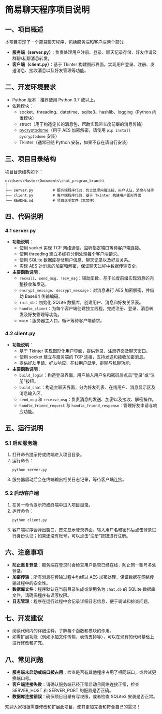 # 简易聊天程序项目说明

## 一、项目概述
本项目实现了一个简易聊天程序，包括服务端和客户端两个部分。  
- **服务端（server.py）**：负责处理用户注册、登录、聊天记录存储、好友申请及群聊/私聊消息转发。  
- **客户端（client.py）**：基于 Tkinter 构建图形界面，实现用户登录、注册、发送消息、接收消息以及好友管理等功能。

## 二、开发环境要求
- Python 版本：推荐使用 Python 3.7 或以上。
- 依赖模块：
  - socket、threading、datetime、sqlite3、hashlib、logging（Python 内置模块）
  - struct（用于构造定长的消息包，帮助实现带长度前缀的消息传输）
  - [pycryptodome](https://pycryptodome.readthedocs.io/)（用于 AES 加密解密，请使用 `pip install pycryptodome` 安装）
  - Tkinter（通常已随 Python 安装，如果不存在请自行安装）

## 三、项目目录结构
项目目录结构如下：
```
c:\Users\Master\Documents\chat_program_branch\
│
├── server.py         # 服务端程序代码，负责处理网络连接、用户认证、消息存储等
├── client.py         # 客户端程序代码，基于 Tkinter 构建用户图形界面
└── README.md         # 项目说明文件（本文件）
```

## 四、代码说明
### 4.1 server.py
- **功能说明**：
  - 使用 socket 实现 TCP 网络通信，监听指定端口等待客户端连接。
  - 使用 threading 建立多线程分别处理每个客户端请求。
  - 使用 SQLite 数据库存储用户信息、聊天记录以及好友关系。
  - 实现 AES 对消息的加密和解密，保证聊天过程中数据传输安全。
- **主要函数说明**：
  - `recvall`、`send_msg`、`recv_msg`：辅助函数，基于长度前缀实现消息的完整接收和发送。
  - `encrypt_message`、`decrypt_message`：对消息进行 AES 加密解密，并借助 Base64 传输编码。
  - `init_db`：初始化 SQLite 数据库，创建用户、消息和好友关系表。
  - `handle_client`：为每个客户端创建独立线程，完成注册、登录、消息转发及好友管理等功能。
  - `main`：服务器主入口，循环等待客户端请求。

### 4.2 client.py
- **功能说明**：
  - 基于 Tkinter 实现图形化用户界面，提供登录、注册界面及聊天窗口。
  - 使用 socket 建立与服务端的 TCP 连接，支持发送和接收加密消息。
  - 提供好友申请、好友响应、在线用户显示、群聊与私聊功能。
- **主要函数说明**：
  - `build_login`：构造登录界面，用户输入用户名和密码后点击“登录”或“注册”按钮。
  - `build_chat`：构造主聊天界面，分为好友列表、在线用户、消息显示区及消息输入区。
  - `send_msg` 和 `receive_msg`：负责消息的发送、加密以及接收、解密操作。
  - `handle_friend_request` 与 `handle_friend_response`：管理好友申请与响应功能。

## 五、运行说明
### 5.1 启动服务端
1. 打开命令提示符或终端进入项目目录。
2. 运行命令：
   ```
   python server.py
   ```
3. 服务器启动后会在终端输出相关日志记录，等待客户端连接。

### 5.2 启动客户端
1. 在另一命令提示符或终端中进入项目目录。
2. 运行命令：
   ```
   python client.py
   ```
3. 客户端程序会弹出窗口，首先显示登录界面。输入用户名和密码后点击登录进行身份认证；如果还没有账号，可以点击“注册”按钮进行注册。

## 六、注意事项
- **防止重复登录**：服务端在登录时会检查用户是否已经在线，防止同一账号多处登录。
- **加密传输**：所有消息在传输过程中均经过 AES 加密处理，保证数据在网络传输过程中的安全性。
- **数据库文件**：程序默认在当前目录生成或使用名为 `chat.db` 的 SQLite 数据库文件，请确保程序有读写权限。
- **日志管理**：程序在运行过程中会记录详细日志信息，便于调试和排查问题。

## 七、开发建议
- 阅读代码内的详细注释，了解每个函数和模块的作用。
- 如需扩展功能（例如添加文件传输、表情支持等），可以在现有的代码基础上进行修改和扩充。

## 八、常见问题
- **服务端未启动或端口被占用**：检查是否有其他程序占用了相同端口，或尝试更换端口号。
- **客户端连接失败**：请确认服务端已经正常启动且网络连接正常，检查 SERVER_HOST 和 SERVER_PORT 的配置是否正确。
- **数据库连接错误**：确保项目目录有写权限，或者检查 SQLite3 安装是否正常。

欢迎大家根据需要修改和扩展此项目，使其更加完善和符合自己的需求！
